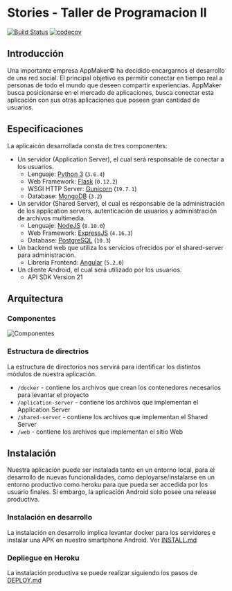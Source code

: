 # Stories - Taller de Programacion II


[![Build Status](https://travis-ci.org/juanmzaragoza/tp-taller2.svg?branch=master)](https://travis-ci.org/juanmzaragoza/tp-taller2.svg?branch=master)
[![codecov](https://codecov.io/gh/juanmzaragoza/tp-taller2/branch/master/graph/badge.svg)](https://codecov.io/gh/juanmzaragoza/tp-taller2)

## Introducción
Una importante empresa AppMaker© ha decidido encargarnos el desarrollo de una red social. El principal objetivo es permitir conectar en tiempo real a personas de todo el mundo que deseen compartir experiencias.
AppMaker busca posicionarse en el mercado de aplicaciones, busca conectar esta aplicación con sus otras aplicaciones que poseen gran cantidad de usuarios.

## Especificaciones
La aplicaicón desarrollada consta de tres componentes:
* Un servidor (Application Server), el cual será responsable de conectar a los usuarios.
  * Lenguaje: [Python 3](https://www.python.org/) (`3.6.4`)
  * Web Framework: [Flask](http://flask.pocoo.org/) (`0.12.2`)
  * WSGI HTTP Server: [Gunicorn](http://gunicorn.org/) (`19.7.1`)
  * Database: [MongoDB](https://www.mongodb.com/)  (`3.2`)
* Un servidor (Shared Server), el cual es responsable de la administración de los application servers, autenticación de usuarios y administración de archivos multimedia.
  * Lenguaje: [NodeJS](https://nodejs.org/) (`8.10.0`)
  * Web Framework: [ExpressJS](https://expressjs.com) (`4.16.3`)
  * Database: [PostgreSQL](https://www.postgresql.org/) (`10.3`)
* Un backend web que utiliza los servicios ofrecidos por el shared-server para administración.
  * Libreria Frontend: [Angular](https://angular.io/)  (`5.2.0`)
* Un cliente Android, el cual será utilizado por los usuarios.
  * API SDK Version 21

## Arquitectura
### Componentes
![Componentes](https://raw.githubusercontent.com/taller-de-programacion-2/taller-de-programacion-2.github.io/master/trabajo-practico/enunciados/2018/1/images/diagrama.png)

### Estructura de directrios
La estructura de directorios nos servirá para identificar los distintos módulos de nuestra aplicación.
* `/docker` - contiene los archivos que crean los contenedores necesarios para levantar el proyecto
* `/aplication-server` - contiene los archivos que implementan el Application Server
* `/shared-server` - contiene los archivos que implementan el Shared Server
* `/web` - contiene los archivos que implementan el sitio Web

## Instalación
Nuestra aplicación puede ser instalada tanto en un entorno local, para el desarrollo de nuevas funcionalidades, como deployarse/instalarse en un entorno productivo como heroku para que pueda ser accedida por los usuario finales.
Si  embargo, la aplicación Android solo posee una release productiva.

### Instalación en desarrollo
La instalación en desarrollo implica levantar docker para los servidores e instalar una APK en nuestro smartphone Android.
Ver [INSTALL.md](INSTALL.md)

### Depliegue en Heroku
La instalación productiva se puede realizar siguiendo los pasos de [DEPLOY.md](DEPLOY.md)